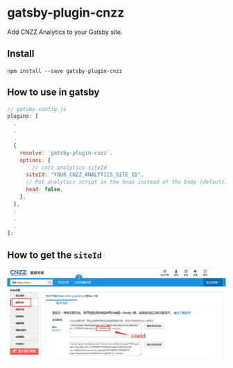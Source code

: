 # gatsby-plugin-cnzz
Add CNZZ Analytics to your Gatsby site.

## Install

`npm install --save gatsby-plugin-cnzz`

## How to use in gatsby


```javascript
// gatsby-config.js
plugins: [
  .
  .
  .
  {
    resolve: `gatsby-plugin-cnzz`,
    options: {
	    // cnzz analytics siteId
      siteId: "YOUR_CNZZ_ANALYTICS_SITE_ID",
      // Put analytics script in the head instead of the body [default:false]
      head: false,
    },
  },
  .
  .
  .
];
```

## How to get the `siteId`

![get the siteId screen shoot](tip.png)